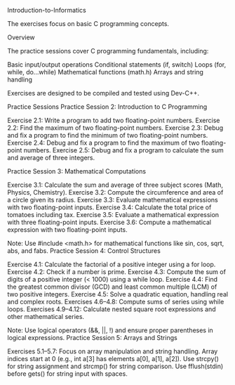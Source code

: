 Introduction-to-Informatics

The exercises focus on basic C programming concepts.

Overview

The practice sessions cover C programming fundamentals, including:

Basic input/output operations
Conditional statements (if, switch)
Loops (for, while, do...while)
Mathematical functions (math.h)
Arrays and string handling

Exercises are designed to be compiled and tested using Dev-C++.

Practice Sessions
Practice Session 2: Introduction to C Programming

Exercise 2.1: Write a program to add two floating-point numbers.
Exercise 2.2: Find the maximum of two floating-point numbers.
Exercise 2.3: Debug and fix a program to find the minimum of two floating-point numbers.
Exercise 2.4: Debug and fix a program to find the maximum of two floating-point numbers.
Exercise 2.5: Debug and fix a program to calculate the sum and average of three integers.

Practice Session 3: Mathematical Computations

Exercise 3.1: Calculate the sum and average of three subject scores (Math, Physics, Chemistry).
Exercise 3.2: Compute the circumference and area of a circle given its radius.
Exercise 3.3: Evaluate mathematical expressions with two floating-point inputs.
Exercise 3.4: Calculate the total price of tomatoes including tax.
Exercise 3.5: Evaluate a mathematical expression with three floating-point inputs.
Exercise 3.6: Compute a mathematical expression with two floating-point inputs.

Note: Use #include <math.h> for mathematical functions like sin, cos, sqrt, abs, and fabs.
Practice Session 4: Control Structures

Exercise 4.1: Calculate the factorial of a positive integer using a for loop.
Exercise 4.2: Check if a number is prime.
Exercise 4.3: Compute the sum of digits of a positive integer (< 1000) using a while loop.
Exercise 4.4: Find the greatest common divisor (GCD) and least common multiple (LCM) of two positive integers.
Exercise 4.5: Solve a quadratic equation, handling real and complex roots.
Exercises 4.6–4.8: Compute sums of series using while loops.
Exercises 4.9–4.12: Calculate nested square root expressions and other mathematical series.

Note: Use logical operators (&&, ||, !) and ensure proper parentheses in logical expressions.
Practice Session 5: Arrays and Strings

Exercises 5.1–5.7: Focus on array manipulation and string handling.
Array indices start at 0 (e.g., int a[3] has elements a[0], a[1], a[2]).
Use strcpy() for string assignment and strcmp() for string comparison.
Use fflush(stdin) before gets() for string input with spaces.

